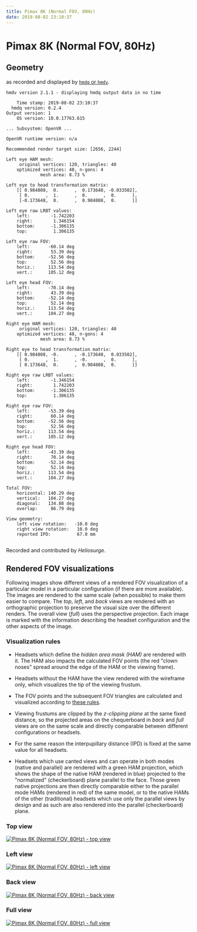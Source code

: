 ```yaml
---
title: Pimax 8K (Normal FOV, 80Hz)
date: 2019-08-02 23:10:37
---
```

# Pimax 8K (Normal FOV, 80Hz)

## Geometry

as recorded and displayed by [`hmdq` or `hmdv`](https://github.com/risa2000/hmdq).
```
hmdv version 2.1.1 - displaying hmdq output data in no time

    Time stamp: 2019-08-02 23:10:37
  hmdq version: 0.2.4
Output version: 1
    OS version: 10.0.17763.615

... Subsystem: OpenVR ...

OpenVR runtime version: n/a

Recommended render target size: [2656, 2244]

Left eye HAM mesh:
     original vertices: 120, triangles: 40
    optimized vertices: 48, n-gons: 4
             mesh area: 8.73 %

Left eye to head transformation matrix:
    [[ 0.984808,  0.      ,  0.173648, -0.033502],
     [ 0.      ,  1.      ,  0.      ,  0.      ],
     [-0.173648,  0.      ,  0.984808,  0.      ]]

Left eye raw LRBT values:
    left:        -1.742203
    right:        1.346154
    bottom:      -1.306135
    top:          1.306135

Left eye raw FOV:
    left:       -60.14 deg
    right:       53.39 deg
    bottom:     -52.56 deg
    top:         52.56 deg
    horiz.:     113.54 deg
    vert.:      105.12 deg

Left eye head FOV:
    left:       -70.14 deg
    right:       43.39 deg
    bottom:     -52.14 deg
    top:         52.14 deg
    horiz.:     113.54 deg
    vert.:      104.27 deg

Right eye HAM mesh:
     original vertices: 120, triangles: 40
    optimized vertices: 48, n-gons: 4
             mesh area: 8.73 %

Right eye to head transformation matrix:
    [[ 0.984808, -0.      , -0.173648,  0.033502],
     [ 0.      ,  1.      , -0.      ,  0.      ],
     [ 0.173648,  0.      ,  0.984808,  0.      ]]

Right eye raw LRBT values:
    left:        -1.346154
    right:        1.742203
    bottom:      -1.306135
    top:          1.306135

Right eye raw FOV:
    left:       -53.39 deg
    right:       60.14 deg
    bottom:     -52.56 deg
    top:         52.56 deg
    horiz.:     113.54 deg
    vert.:      105.12 deg

Right eye head FOV:
    left:       -43.39 deg
    right:       70.14 deg
    bottom:     -52.14 deg
    top:         52.14 deg
    horiz.:     113.54 deg
    vert.:      104.27 deg

Total FOV:
    horizontal: 140.29 deg
    vertical:   104.27 deg
    diagonal:   134.88 deg
    overlap:     86.79 deg

View geometry:
    left view rotation:   -10.0 deg
    right view rotation:   10.0 deg
    reported IPD:          67.0 mm


```
Recorded and contributed by _Heliosurge_.

## Rendered FOV visualizations

Following images show different views of a rendered FOV visualization of a
particular model in a particular configuration (if there are more available).
The images are rendered to the same scale (when possible) to make them easier
to compare. The _top_, _left_, and _back_ views are rendered with an
orthographic projection to preserve the visual size over the different renders.
The overall view (_full_) uses the perspective projection. Each image is marked
with the information describing the headset configuration and the other aspects
of the image.

### Visualization rules

* Headsets which define the _hidden area mask (HAM)_ are rendered with it. The
  HAM also impacts the calculated FOV points (the red "clown noses" spread
  around the edge of the HAM or the viewing frame).

* Headsets without the HAM have the view rendered with the wireframe only, which
  visualizes the tip of the viewing frustum.

* The FOV points and the subsequent FOV triangles are calculated and visualized
  according to [these
  rules](https://risa2000.github.io/vrdocs/docs/hmd_fov_calculation).

* Viewing frustums are clipped by the _z-clipping plane_ at the same fixed
  distance, so the projected areas on the chequerboard in _back_ and _full_
  views are on the same scale and directly comparable between different
  configurations or headsets.

* For the same reason the interpupillary distance (IPD) is fixed at the same
  value for all headsets.

* Headsets which use canted views and can operate in both modes (native and
  parallel) are rendered with a green HAM projection, which shows the shape of
  the native HAM (rendered in blue) projected to the "normalized"
  (checkerboard) plane parallel to the face. Those green native projections are
  then directly comparable either to the parallel mode HAMs (rendered in red)
  of the same model, or to the native HAMs of the other (traditional) headsets
  which use only the parallel views by design and as such are also rendered
  into the parallel (checkerboard) plane.

### Top view
[![Pimax 8K (Normal FOV, 80Hz) - top view](../images/Pimax8K_Normal_Native_R80_top.dmx.png)](../images/Pimax8K_Normal_Native_R80_top.dmx.png)

### Left view
[![Pimax 8K (Normal FOV, 80Hz) - left view](../images/Pimax8K_Normal_Native_R80_left.dmx.png)](../images/Pimax8K_Normal_Native_R80_left.dmx.png)

### Back view
[![Pimax 8K (Normal FOV, 80Hz) - back view](../images/Pimax8K_Normal_Native_R80_back.dmx.png)](../images/Pimax8K_Normal_Native_R80_back.dmx.png)

### Full view
[![Pimax 8K (Normal FOV, 80Hz) - full view](../images/Pimax8K_Normal_Native_R80_over.dmx.png)](../images/Pimax8K_Normal_Native_R80_over.dmx.png)

